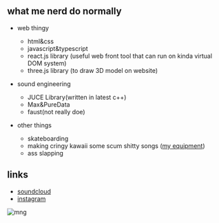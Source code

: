 ## what me nerd do normally

- web thingy
  - html&css
  - javascript&typescript
  - react.js library (useful web front tool that can run on kinda virtual DOM system)
  - three.js library (to draw 3D model on website)
- sound engineering
  - JUCE Library(written in latest c++)
  - Max&PureData
  - faust(not really doe)

- other things
  - skateboarding
  - making cringy kawaii some scum shitty songs ([my equipment](https://equipboard.com/cat_does_cat?src=twitter))
  - ass slapping

## links

- [soundcloud](https://soundcloud.com/jumanjixxx)
- [instagram](https://www.instagram.com/ryomeow/)

![mng](https://media.giphy.com/media/lkimn9qzL4FCeyc6c/giphy.gif "mng")
